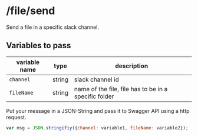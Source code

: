 # /file/send

Send a file in a specific slack channel.

## Variables to pass

| variable name  | type | description |
| ------------- | ------------- | ------------- | 
| `channel` | string  | slack channel id |
| `fileName` | string | name of the file, file has to be in a specific folder |



Put your message in a JSON-String and pass it to Swagger API using a http request.

```javascript
var msg = JSON.stringifiy({channel: variable1, fileName: variable2});
```
